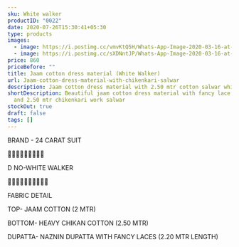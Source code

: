 ```yaml
---
sku: White walker
productID: "0022"
date: 2020-07-26T15:30:41+05:30
type: products
images:
  - image: https://i.postimg.cc/vmvKtQ5H/Whats-App-Image-2020-03-16-at-13.jpg
  - image: https://i.postimg.cc/sXDNntJP/Whats-App-Image-2020-03-16-at-13.jpg
price: 860
priceBefore: ""
title: Jaam cotton dress material (White Walker)
url: Jaam-cotton-dress-material-with-chikenkari-salwar
description: Jaam cotton dress material with 2.50 mtr cotton salwar whitewalker
shortDescription: Beautiful jaam cotton dress material with fancy lace dupatta
  and 2.50 mtr chikenkari work salwar
stockOut: true
draft: false
tags: []
---
```

BRAND - 24 CARAT SUIT

💐💐💐💐💐💐💐💐💐

D NO-WHITE WALKER

🌷🌷🌷🌷🌷🌷🌷🌷🌷🌷

FABRIC DETAIL

TOP- JAAM COTTON (2 MTR)

BOTTOM- HEAVY CHIKAN COTTON  (2.50 MTR)

DUPATTA- NAZNIN DUPATTA WITH FANCY LACES (2.20 MTR LENGTH)